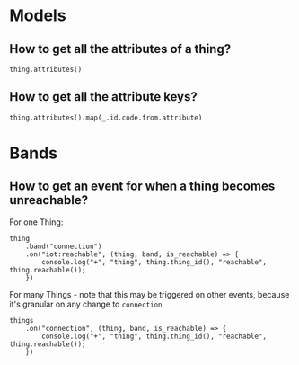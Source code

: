 # Models
## How to get all the attributes of a thing?

    thing.attributes()

## How to get all the attribute keys?

    thing.attributes().map(_.id.code.from.attribute)

# Bands
## How to get an event for when a thing becomes unreachable?

For one Thing:

    thing
        .band("connection")
        .on("iot:reachable", (thing, band, is_reachable) => {
            console.log("+", "thing", thing.thing_id(), "reachable", thing.reachable());
        })

For many Things - note that this may be triggered on other events,
because it&apos;s granular on any change to `connection`

    things
        .on("connection", (thing, band, is_reachable) => {
            console.log("+", "thing", thing.thing_id(), "reachable", thing.reachable());
        })
